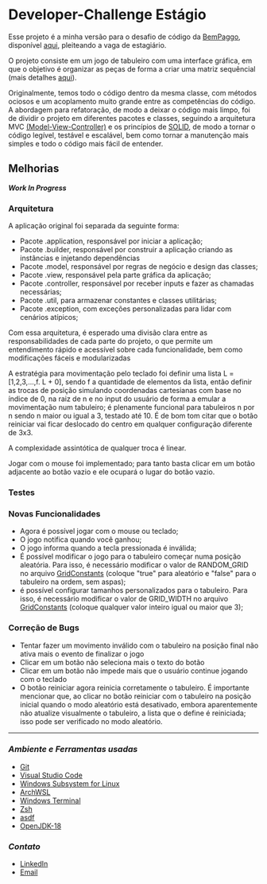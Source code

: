 # Developer-Challenge Estágio

Esse projeto é a minha versão para o desafio de código da [BemPaggo](https://www.bempaggo.com.br/), disponível [aqui](https://github.com/bempaggo/developer-challenge), pleiteando a vaga de estagiário.

O projeto consiste em um jogo de tabuleiro com uma interface gráfica, em que o objetivo é organizar as peças de forma a criar uma matriz sequêncial (mais detalhes [aqui](https://github.com/JuanCampos1300/Jogo-dos-Oito-8-puzzle-)). 

Originalmente, temos todo o código dentro da mesma classe, com métodos ociosos e um acoplamento muito grande entre as competências do código. A abordagem para refatoração, de modo a deixar o código mais limpo, foi de dividir o projeto em diferentes pacotes e classes, seguindo a arquitetura MVC [(Model-View-Controller)](https://awari.com.br/arquitetura-mvc/?utm_source=blog&utm_campaign=projeto+blog&utm_medium=Como%20funciona%20a%20arquitetura%20MVC%20no%20desenvolvimento%20de%20software) e os princípios de [SOLID](https://www.treinaweb.com.br/blog/principios-solid-single-responsability-principle/#:~:text=Os%20princ%C3%ADpios%20SOLID%20s%C3%A3o%20cinco%20princ%C3%ADpios%20de%20design,do%20c%C3%B3digo%20aos%20princ%C3%ADpios%20da%20orienta%C3%A7%C3%A3o%20a%20objetos.), de modo a tornar o código legível, testável e escalável, bem como tornar a manutenção mais simples e todo o código mais fácil de entender.

## Melhorias

_**Work In Progress**_

### **Arquitetura**

A aplicação original foi separada da seguinte forma:

- Pacote .application, responsável por iniciar a aplicação;
- Pacote .builder, responsável por construir a aplicação criando as instâncias e injetando dependências
- Pacote .model, responsável por regras de negócio e design das classes;
- Pacote .view, responsável pela parte gráfica da aplicação;
- Pacote .controller, responsável por receber inputs e fazer as chamadas necessárias;
- Pacote .util, para armazenar constantes e classes utilitárias;
- Pacote .exception, com exceções personalizadas para lidar com cenários atípicos;

Com essa arquitetura, é esperado uma divisão clara entre as responsabilidades de cada parte do projeto, o que permite um entendimento rápido e acessível sobre cada funcionalidade, bem como modificações fáceis e modularizadas

A estratégia para movimentação pelo teclado foi definir uma lista L = [1,2,3,...,f. L + 0], sendo f a quantidade de elementos da lista, então definir as trocas de posição simulando coordenadas cartesianas com base no índice de 0, na raiz de n e no input do usuário de forma a emular a movimentação num tabuleiro; é plenamente funcional para tabuleiros n por n sendo n maior ou igual a 3, testado até 10. É de bom tom citar que o botão reiniciar vai ficar deslocado do centro em qualquer configuração diferente de 3x3. 

A complexidade assintótica de qualquer troca é linear.

Jogar com o mouse foi implementado; para tanto basta clicar em um botão adjacente ao botão vazio e ele ocupará o lugar do botão vazio.

### **Testes**

### **Novas Funcionalidades**

- Agora é possível jogar com o mouse ou teclado;
- O jogo notifica quando você ganhou;
- O jogo informa quando a tecla pressionada é inválida;
- É possível modificar o jogo para o tabuleiro começar numa posição aleatória. Para isso, é necessário modificar o valor de RANDOM_GRID no arquivo [GridConstants](jogo-oito/src/main/java/util/GridConstants.java) (coloque "true" para aleatório e "false" para o tabuleiro na ordem, sem aspas);
- é possível configurar tamanhos personalizados para o tabuleiro. Para isso, é necessário modificar o valor de GRID_WIDTH no arquivo [GridConstants](jogo-oito/src/main/java/util/GridConstants.java) (coloque qualquer valor inteiro igual ou maior que 3);

### **Correção de Bugs**

- Tentar fazer um movimento inválido com o tabuleiro na posição final não ativa mais o evento de finalizar o jogo
- Clicar em um botão não seleciona mais o texto do botão
- Clicar em um botão não impede mais que o usuário continue jogando com o teclado
- O botão reiniciar agora reinicia corretamente o tabuleiro. É importante mencionar que, ao clicar no botão reiniciar com o tabuleiro na posição inicial quando o modo aleatório está desativado, embora aparentemente não atualize visualmente o tabuleiro, a lista que o define é reiniciada; isso pode ser verificado no modo aleatório.

---

### _Ambiente e Ferramentas usadas_

- [Git](https://git-scm.com/)
- [Visual Studio Code](https://code.visualstudio.com/docs)
- [Windows Subsystem for Linux](https://learn.microsoft.com/pt-br/windows/wsl/about)
- [ArchWSL](https://github.com/yuk7/ArchWSL)
- [Windows Terminal](https://github.com/microsoft/terminal)
- [Zsh](https://www.zsh.org/)
- [asdf](https://asdf-vm.com/)
- [OpenJDK-18](https://openjdk.org/)

### _Contato_

- [LinkedIn](https://www.linkedin.com/in/pedro-aredes/)
- [Email](mailto:pedro.aredes@hotmail.com)